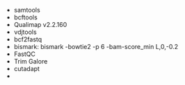* samtools
* bcftools
* Qualimap v2.2.160
* vdjtools
* bcf2fastq
* bismark:  bismark -bowtie2 -p 6 -bam-score_min L,0,-0.2
* FastQC
* Trim Galore
* cutadapt
*
